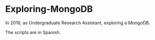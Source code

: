 # Exploring-MongoDB
In 2016, as Undergraduate Research Assistant, exploring a MongoDB.

The scripts are in Spanish.

